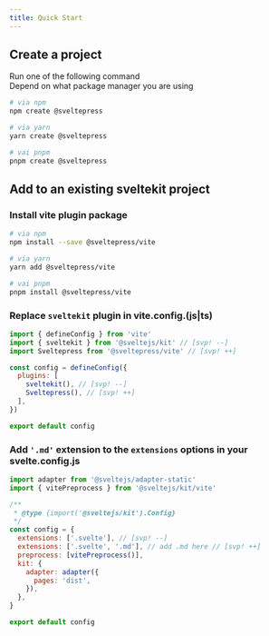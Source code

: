 ```yaml
---
title: Quick Start
---
```


## Create a project

Run one of the following command  
Depend on what package manager you are using

```sh
# via npm
npm create @sveltepress

# via yarn
yarn create @sveltepress

# vai pnpm
pnpm create @sveltepress
```

## Add to an existing sveltekit project

### Install vite plugin package
```sh
# via npm
npm install --save @sveltepress/vite

# via yarn
yarn add @sveltepress/vite

# vai pnpm
pnpm install @sveltepress/vite
```

### Replace `sveltekit` plugin in vite.config.(js|ts)

```js title="vite.config.(js|ts)"
import { defineConfig } from 'vite'
import { sveltekit } from '@sveltejs/kit' // [svp! --]
import Sveltepress from '@sveltepress/vite' // [svp! ++]

const config = defineConfig({
  plugins: [
    sveltekit(), // [svp! --]
    Sveltepress(), // [svp! ++]
  ],
})

export default config
```

### Add `'.md'` extension to the `extensions` options in your svelte.config.js

```js title="svelte.config.js"
import adapter from '@sveltejs/adapter-static'
import { vitePreprocess } from '@sveltejs/kit/vite'

/**
 * @type {import('@sveltejs/kit').Config}
 */
const config = {
  extensions: ['.svelte'], // [svp! --]
  extensions: ['.svelte', '.md'], // add .md here // [svp! ++]
  preprocess: [vitePreprocess()],
  kit: {
    adapter: adapter({
      pages: 'dist',
    }),
  },
}

export default config
```
